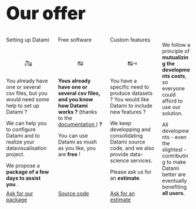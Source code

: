 <h1
  class="has-text-centered mt-6 mb-6 pt-6"
  style="font-weight: 900; line-height: 1.3; font-size: 3rem;">
  Our offer
</h1>

<div class="content">

  <div class="columns mb-6 pb-6 px-3 is-multiline is-centered">
    <!-- CONFIGURAITON -->
    <div class="column is-4-tablet is-one-third-desktop mb-6">
      <div
        class="message is-light is-flex is-justify-content-center is-align-items-center"
        style="height: 3.7em;">
        <span
          class="has-text-centered is-size-5 is-size-6-touch has-text-weight-bold">
          Setting up Datami
        </span>
      </div>
      <div
        class="card"
        style="height: 80%;
          display: flex;
          flex-direction: column;">
        <div class="card-image">
          <figure class="image">
            <img
              src="https://raw.githubusercontent.com/multi-coop/datami-website-content/main/images/offer/datami-logo-setup.png"
              alt="datami-offer-setup"
            />
            <!-- <img src="http://localhost:8800/statics/images/offer/datami-logo-setup.png"> -->
          </figure>
        </div>
        <div class="card-content is-size-6-touch">
          <p class="mb-2 has-text-weight-bold">
            You already have one or several csv files, but you would need some help to set up Datami ?
          </p>
          <p class="mb-2">
            We can help you to configure Datami and to realize your datavisualisation project.
          </p>
          <p class="mb-0">
            We propose a <b>package of a few days to assist you </b>.
          </p>
        </div>
      </div>
      <a
        href="mailto:contact@multi.coop"
        class="mt-3 button is-primary is-fullwidth">
        <span
          class="icon mr-3">
          <i class="mdi mdi-email"></i>
        </span>
        Ask for our package
      </a>
    </div>
    <!-- FREE -->
    <div class="column is-4-tablet is-one-third-desktop mb-6">
      <div
        class="message is-light is-flex is-justify-content-center is-align-items-center"
        style="height: 3.7em;">
        <span
          class="has-text-centered is-size-5 is-size-6-touch has-text-weight-bold">
          Free software
        </span>
      </div>
      <div
        class="card"
        style="height: 80%;
          display: flex;
          flex-direction: column;">
        <div class="card-image">
          <figure class="image">
            <img
              src="https://raw.githubusercontent.com/multi-coop/datami-website-content/main/images/offer/datami-logo-pack.png"
              alt="datami-offer-spacketup"
            />
            <!-- <img src="http://localhost:8800/statics/images/offer/datami-logo-pack.png"> -->
          </figure>
        </div>
        <div class="card-content is-size-6-touch">
          <p class="mb-2">
            <b>
              Yous already have one or several csv files, and you know how Datami works ?
            </b>
            (thanks to the
            <a href="https://datami-docs.multi.coop">
              documentation
            </a>
            )
            <b>?</b>
          </p>
          <p class="mb-0">
            You can use Datami as mush as you like, you are <b>free</b> !
          </p>
        </div>
      </div>
      <a
        href="https://gitlab.com/multi-coop/datami-project/datami"
        class="mt-3 button is-light is-fullwidth">
        <span
          class="icon mr-3">
          <i class="mdi mdi-gitlab"></i>
        </span>
        Source code
      </a>
    </div>
    <!-- DEVS -->
    <div class="column is-4-tablet is-one-third-desktop mb-6">
      <div
        class="message is-light is-flex is-justify-content-center is-align-items-center"
        style="height: 3.7em;">
        <span
          class="has-text-centered is-size-5 is-size-6-touch has-text-weight-bold">
          Custom features
        </span>
      </div>
      <div
        class="card"
        style="height: 80%;
          display: flex;
          flex-direction: column;">
        <div class="card-image">
          <figure class="image">
            <img
              src="https://raw.githubusercontent.com/multi-coop/datami-website-content/main/images/offer/datami-logo-custom_dev.png"
              alt="datami-offer-custom_dev"
            />
            <!-- <img src="http://localhost:8800/statics/images/offer/datami-logo-custom_dev.png"> -->
          </figure>
        </div>
        <div class="card-content is-size-6-touch">
          <p class="mb-2 has-text-weight-bold">
            You have a specific need to produce datasets ?
            You would like Datami to include new features ?
          </p>
          <p class="mb-2">
            We keep developping and consolidating Datami source code, and we also provide data-science services.
          </p>
          <p class="mb-0">
            Please ask us for an <b>estimate</b>.
          </p>
        </div>
      </div>
      <a
        href="mailto:contact@multi.coop"
        class="mt-3 button is-primary is-fullwidth">
        <span
          class="icon mr-3">
          <i class="mdi mdi-email"></i>
        </span>
        Ask for an estimate
      </a>
    </div>
    <div class="column is-8-tablet is-6-desktop is-5-widescreen mt-3 mb-6 mx-6 pb-6">
      <p class="mb-1 has-text-justified">
        We follow a principle of <b>mutualizing the developments costs</b>, so everyone could afford to use our solution.
      </p>
      <p>
        All developments - even the slightest - contributing to make Datami better are eventually benefiting <b>all users</b>.
      </p>
    </div>
  </div>

</div>
